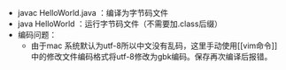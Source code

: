 - javac HelloWorld.java ：编译为字节码文件
- java HelloWorld ：运行字节码文件（不需要加.class后缀）
- 编码问题：
	- 由于mac 系统默认为utf-8所以中文没有乱码，这里手动使用[[vim命令]]中的修改文件编码格式将utf-8修改为gbk编码。保存再次编译后报错。